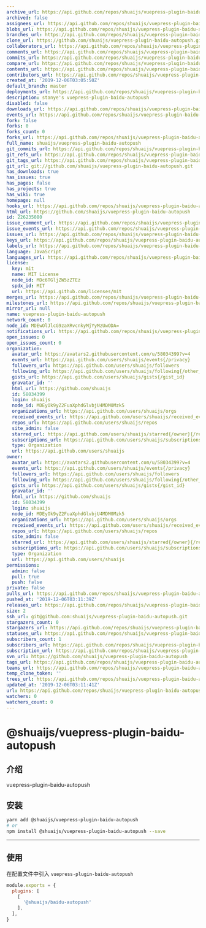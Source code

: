 ```yaml
---
archive_url: https://api.github.com/repos/shuaijs/vuepress-plugin-baidu-autopush/{archive_format}{/ref}
archived: false
assignees_url: https://api.github.com/repos/shuaijs/vuepress-plugin-baidu-autopush/assignees{/user}
blobs_url: https://api.github.com/repos/shuaijs/vuepress-plugin-baidu-autopush/git/blobs{/sha}
branches_url: https://api.github.com/repos/shuaijs/vuepress-plugin-baidu-autopush/branches{/branch}
clone_url: https://github.com/shuaijs/vuepress-plugin-baidu-autopush.git
collaborators_url: https://api.github.com/repos/shuaijs/vuepress-plugin-baidu-autopush/collaborators{/collaborator}
comments_url: https://api.github.com/repos/shuaijs/vuepress-plugin-baidu-autopush/comments{/number}
commits_url: https://api.github.com/repos/shuaijs/vuepress-plugin-baidu-autopush/commits{/sha}
compare_url: https://api.github.com/repos/shuaijs/vuepress-plugin-baidu-autopush/compare/{base}...{head}
contents_url: https://api.github.com/repos/shuaijs/vuepress-plugin-baidu-autopush/contents/{+path}
contributors_url: https://api.github.com/repos/shuaijs/vuepress-plugin-baidu-autopush/contributors
created_at: '2019-12-06T03:05:50Z'
default_branch: master
deployments_url: https://api.github.com/repos/shuaijs/vuepress-plugin-baidu-autopush/deployments
description: stanye's vuepress-plugin-baidu-autopush
disabled: false
downloads_url: https://api.github.com/repos/shuaijs/vuepress-plugin-baidu-autopush/downloads
events_url: https://api.github.com/repos/shuaijs/vuepress-plugin-baidu-autopush/events
fork: false
forks: 0
forks_count: 0
forks_url: https://api.github.com/repos/shuaijs/vuepress-plugin-baidu-autopush/forks
full_name: shuaijs/vuepress-plugin-baidu-autopush
git_commits_url: https://api.github.com/repos/shuaijs/vuepress-plugin-baidu-autopush/git/commits{/sha}
git_refs_url: https://api.github.com/repos/shuaijs/vuepress-plugin-baidu-autopush/git/refs{/sha}
git_tags_url: https://api.github.com/repos/shuaijs/vuepress-plugin-baidu-autopush/git/tags{/sha}
git_url: git://github.com/shuaijs/vuepress-plugin-baidu-autopush.git
has_downloads: true
has_issues: true
has_pages: false
has_projects: true
has_wiki: true
homepage: null
hooks_url: https://api.github.com/repos/shuaijs/vuepress-plugin-baidu-autopush/hooks
html_url: https://github.com/shuaijs/vuepress-plugin-baidu-autopush
id: 226235080
issue_comment_url: https://api.github.com/repos/shuaijs/vuepress-plugin-baidu-autopush/issues/comments{/number}
issue_events_url: https://api.github.com/repos/shuaijs/vuepress-plugin-baidu-autopush/issues/events{/number}
issues_url: https://api.github.com/repos/shuaijs/vuepress-plugin-baidu-autopush/issues{/number}
keys_url: https://api.github.com/repos/shuaijs/vuepress-plugin-baidu-autopush/keys{/key_id}
labels_url: https://api.github.com/repos/shuaijs/vuepress-plugin-baidu-autopush/labels{/name}
language: JavaScript
languages_url: https://api.github.com/repos/shuaijs/vuepress-plugin-baidu-autopush/languages
license:
  key: mit
  name: MIT License
  node_id: MDc6TGljZW5zZTEz
  spdx_id: MIT
  url: https://api.github.com/licenses/mit
merges_url: https://api.github.com/repos/shuaijs/vuepress-plugin-baidu-autopush/merges
milestones_url: https://api.github.com/repos/shuaijs/vuepress-plugin-baidu-autopush/milestones{/number}
mirror_url: null
name: vuepress-plugin-baidu-autopush
network_count: 0
node_id: MDEwOlJlcG9zaXRvcnkyMjYyMzUwODA=
notifications_url: https://api.github.com/repos/shuaijs/vuepress-plugin-baidu-autopush/notifications{?since,all,participating}
open_issues: 0
open_issues_count: 0
organization:
  avatar_url: https://avatars2.githubusercontent.com/u/58034399?v=4
  events_url: https://api.github.com/users/shuaijs/events{/privacy}
  followers_url: https://api.github.com/users/shuaijs/followers
  following_url: https://api.github.com/users/shuaijs/following{/other_user}
  gists_url: https://api.github.com/users/shuaijs/gists{/gist_id}
  gravatar_id: ''
  html_url: https://github.com/shuaijs
  id: 58034399
  login: shuaijs
  node_id: MDEyOk9yZ2FuaXphdGlvbjU4MDM0Mzk5
  organizations_url: https://api.github.com/users/shuaijs/orgs
  received_events_url: https://api.github.com/users/shuaijs/received_events
  repos_url: https://api.github.com/users/shuaijs/repos
  site_admin: false
  starred_url: https://api.github.com/users/shuaijs/starred{/owner}{/repo}
  subscriptions_url: https://api.github.com/users/shuaijs/subscriptions
  type: Organization
  url: https://api.github.com/users/shuaijs
owner:
  avatar_url: https://avatars2.githubusercontent.com/u/58034399?v=4
  events_url: https://api.github.com/users/shuaijs/events{/privacy}
  followers_url: https://api.github.com/users/shuaijs/followers
  following_url: https://api.github.com/users/shuaijs/following{/other_user}
  gists_url: https://api.github.com/users/shuaijs/gists{/gist_id}
  gravatar_id: ''
  html_url: https://github.com/shuaijs
  id: 58034399
  login: shuaijs
  node_id: MDEyOk9yZ2FuaXphdGlvbjU4MDM0Mzk5
  organizations_url: https://api.github.com/users/shuaijs/orgs
  received_events_url: https://api.github.com/users/shuaijs/received_events
  repos_url: https://api.github.com/users/shuaijs/repos
  site_admin: false
  starred_url: https://api.github.com/users/shuaijs/starred{/owner}{/repo}
  subscriptions_url: https://api.github.com/users/shuaijs/subscriptions
  type: Organization
  url: https://api.github.com/users/shuaijs
permissions:
  admin: false
  pull: true
  push: false
private: false
pulls_url: https://api.github.com/repos/shuaijs/vuepress-plugin-baidu-autopush/pulls{/number}
pushed_at: '2019-12-06T03:11:39Z'
releases_url: https://api.github.com/repos/shuaijs/vuepress-plugin-baidu-autopush/releases{/id}
size: 2
ssh_url: git@github.com:shuaijs/vuepress-plugin-baidu-autopush.git
stargazers_count: 0
stargazers_url: https://api.github.com/repos/shuaijs/vuepress-plugin-baidu-autopush/stargazers
statuses_url: https://api.github.com/repos/shuaijs/vuepress-plugin-baidu-autopush/statuses/{sha}
subscribers_count: 1
subscribers_url: https://api.github.com/repos/shuaijs/vuepress-plugin-baidu-autopush/subscribers
subscription_url: https://api.github.com/repos/shuaijs/vuepress-plugin-baidu-autopush/subscription
svn_url: https://github.com/shuaijs/vuepress-plugin-baidu-autopush
tags_url: https://api.github.com/repos/shuaijs/vuepress-plugin-baidu-autopush/tags
teams_url: https://api.github.com/repos/shuaijs/vuepress-plugin-baidu-autopush/teams
temp_clone_token: ''
trees_url: https://api.github.com/repos/shuaijs/vuepress-plugin-baidu-autopush/git/trees{/sha}
updated_at: '2019-12-06T03:11:41Z'
url: https://api.github.com/repos/shuaijs/vuepress-plugin-baidu-autopush
watchers: 0
watchers_count: 0
---
```


# @shuaijs/vuepress-plugin-baidu-autopush

## 介绍

vuepress-plugin-baidu-autopush

## 安装

```bash
yarn add @shuaijs/vuepress-plugin-baidu-autopush
# or
npm install @shuaijs/vuepress-plugin-baidu-autopush --save
```

------------

## 使用

在配置文件中引入 `vuepress-plugin-baidu-autopush`

```javascript
module.exports = {
  plugins: [
    [
      '@shuaijs/baidu-autopush'
    ],
  ],
}
```
